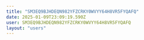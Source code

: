```yaml
---
title: "SM3EQ9BJHDEQN982YFZCRKY0WVYY64H8VR5FYQAFQ"
date: 2025-01-09T23:09:19.590Z
user: SM3EQ9BJHDEQN982YFZCRKY0WVYY64H8VR5FYQAFQ
layout: "users"
---
```

    